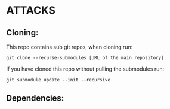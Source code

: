 # ATTACKS

## Cloning:
This repo contains sub git repos, when cloning run:
```
git clone --recurse-submodules [URL of the main repository]
```

If you have cloned this repo without pulling the submodules run:
```
git submodule update --init --recursive
```

## Dependencies:
